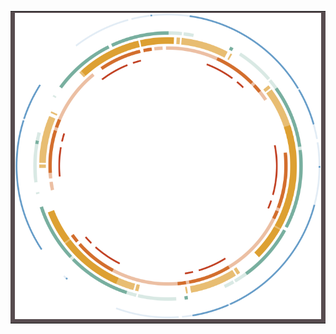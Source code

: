 <table><td bgcolor=#574c4f><img src="https://raw.githubusercontent.com/Charles94jp/Charles94jp/master/github-atom-circle.svg" style="position:relative; top:0px;left: calc(0% - 0px);"></td></table>

